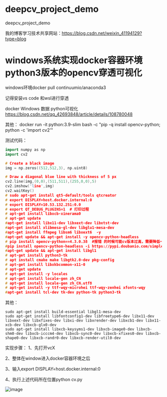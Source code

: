 # deepcv_project_demo
deepcv_project_demo

我的博客学习技术共享网站：https://blog.csdn.net/weixin_41194129?type=blog


# windows系统实现docker容器环境python3版本的opencv穿透可视化
windows环境docker pull continuumio/anaconda3

记得安装vs code 和wsl进行穿透

docker  Windows 数据  python可视化  https://blog.csdn.net/qq_42693848/article/details/108780048

其他：
docker run -it python:3.9-slim bash -c "pip -q install opencv-python; python -c 'import cv2'"

测试代码：
```cpp
import numpy as np
import cv2

# Create a black image
img = np.zeros((512,512,3), np.uint8)

# Draw a diagonal blue line with thickness of 5 px
cv2.line(img,(0,0),(511,511),(255,0,0),5)
cv2.imshow('line',img)
cv2.waitKey()   
# sudo apt-get install qt5-default/tools qtcreator
# export DISPLAY=host.docker.internal:0
# export DISPLAY=10.53.132.251:0.0
# export QT_DEBUG_PLUGINS=1  # 打印过程
# apt-get install libxcb-xinerama0
# apt-get update
#apt-get install libx11-dev libxext-dev libxtst-dev
#apt-get install xlibmesa-gl-dev libglu1-mesa-dev
#apt-get install ffmpeg libsm6 libxext6  -y
#apt-get update && apt-get install -y opencv-python-headless
# pip install opencv-python==4.3.0.38  #报错 的时候可能cv版本过高，需要降低一下
#pip install opencv-python-headless -i https://pypi.doubanio.com/simple/  --trusted-host pypi.doubanio.com
#apt-get update && apt-get install libgl1
# apt-get install python3-tk
# apt install cmake make libgtk2.0-dev pkg-config
# apt-get install libxkbcommon-x11-0
# apt-get update
# apt-get install -y locales
# apt-get install locale-gen zh_CN
# apt-get install locale-gen zh_CN.utf8
# apt-get install -y ttf-wqy-microhei ttf-wqy-zenhei xfonts-wqy
#apt-get install tcl-dev tk-dev python-tk python3-tk
```
其他：
```
sudo apt-get install build-essential libgl1-mesa-dev
sudo apt-get install libfontconfig1-dev libfreetype6-dev libx11-dev libxext-dev libxfixes-dev libxi-dev libxrender-dev libxcb1-dev libx11-xcb-dev libxcb-glx0-dev
sudo apt-get install libxcb-keysyms1-dev libxcb-image0-dev libxcb-shm0-dev libxcb-icccm4-dev libxcb-sync0-dev libxcb-xfixes0-dev libxcb-shape0-dev libxcb-randr0-dev libxcb-render-util0-dev
```
实现步骤：
1、先打开vcX

2、整体在window进入docker容器环境之后

3、输入export DISPLAY=host.docker.internal:0

4、执行上述代码所在位置python cv.py 


![image](https://user-images.githubusercontent.com/36963108/160973505-807b300f-0473-4654-9b99-63fdd1b7ab9a.png)



